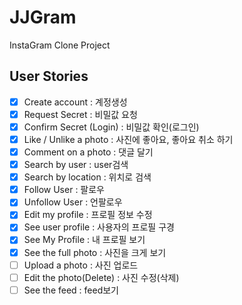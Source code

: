 # JJGram

InstaGram Clone Project

## User Stories

- [x] Create account : 계정생성
- [x] Request Secret : 비밀값 요청
- [x] Confirm Secret (Login) : 비밀값 확인(로그인)
- [x] Like / Unlike a photo : 사진에 좋아요, 좋아요 취소 하기
- [x] Comment on a photo : 댓글 달기 
- [x] Search by user : user검색
- [x] Search by location : 위치로 검색 
- [x] Follow User : 팔로우
- [x] Unfollow User : 언팔로우
- [x] Edit my profile : 프로필 정보 수정 
- [x] See user profile : 사용자의 프로필 구경 
- [x] See My Profile : 내 프로필 보기
- [x] See the full photo : 사진을 크게 보기 
- [ ] Upload a photo : 사진 업로드
- [ ] Edit the photo(Delete) : 사진 수정(삭제) 
- [ ] See the feed : feed보기 
